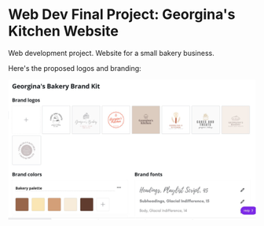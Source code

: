 # Web Dev Final Project: Georgina's Kitchen Website
Web development project. Website for a small bakery business.
 
 
Here's the proposed logos and branding:


![alt text](https://raw.githubusercontent.com/nci-softdev-2021/webdev/main/brand-kit.jpg "Georgina's Kitchen Website Branding and Logo")

